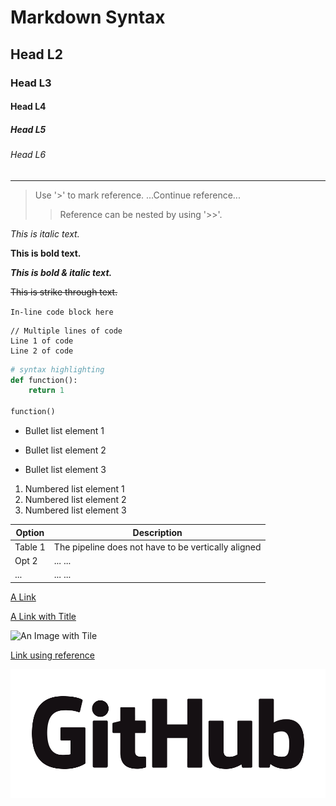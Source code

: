 # Markdown Syntax
## Head L2
### Head L3
#### Head L4
##### Head L5
###### Head L6

---

> Use '>' to mark reference.
> ...Continue reference...
>> Reference can be nested by using '>>'.

_This is italic text._

**This is bold text.**

**_This is bold & italic text._**

~~This is strike through text.~~

`In-line code block here`

```
// Multiple lines of code
Line 1 of code
Line 2 of code
```

```python
# syntax highlighting
def function():
    return 1

function()
```

+ Bullet list element 1
* Bullet list element 2
- Bullet list element 3

1. Numbered list element 1
2. Numbered list element 2
3. Numbered list element 3

<!--
This is a comment block which cannot be seen.
-->

| Option  | Description                        |
| ------- | ---------------------------------- |
| Table 1 | The pipeline does not have to be vertically aligned |
| Opt 2   | ... ... |
| ...     | ... ... |

[A Link](https://learn.getgrav.org/content/markdown)

[A Link with Title](https://learn.getgrav.org/content/markdown "Markdown Syntax")

![An Image with Tile](https://www.straight.com/files/v3/images/17/09/coldplay_1.jpg "Coldplay")

[Link using reference][ref_1]

![Image using reference][ref_2]

[ref_1]: https://learn.getgrav.org/content/markdown "Title here"

[ref_2]: Github_Logo.png "relative path to image"
